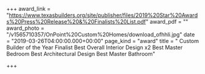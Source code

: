 +++
award_link = "https://www.texasbuilders.org/site/publisher/files/2019%20Star%20Awards%20Press%20Release%20&%20Finalists%20List.pdf"
award_pdf = ""
award_photo = "/v1565710357/OnPoint%20Custom%20Homes/download_ofhhli.jpg"
date = "2019-03-26T04:00:00.000+00:00"
page_kind = "award"
title = " Custom Builder of the Year Finalist Best Overall Interior Design x2 Best Master Bedroom Best Architectural Design Best Master Bathroom"

+++

